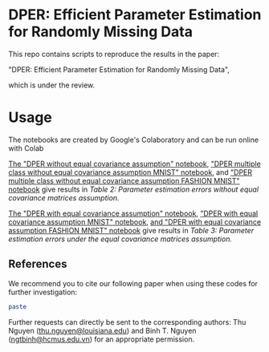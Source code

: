 # DPER: Efficient Parameter Estimation for Randomly Missing Data

This repo contains scripts to reproduce the results in the paper:

"DPER: Efficient Parameter Estimation for Randomly Missing Data",

which is under the review.

# Usage
The notebooks are created by Google's Colaboratory and can be run online with Colab

[The "DPER without equal covariance assumption" notebook](https://github.com/thunguyen177/DPER/blob/main/DPER_without_equal_covariance_assumption.ipynb), ["DPER multiple class without equal covariance assumption MNIST" notebook](https://github.com/thunguyen177/DPER/blob/main/DPER_multiple_class_without_equal_covariance_assumption__MNIST.ipynb), and ["DPER multiple class without equal covariance assumption FASHION MNIST" notebook](https://github.com/thunguyen177/DPER/blob/main/DPER_multiple_class_without_equal_covariance_assumption__FASHION_MNIST.ipynb) give results in *Table 2: Parameter estimation errors without equal covariance matrices assumption.*

[The "DPER with equal covariance assumption" notebook](https://github.com/thunguyen177/DPER/blob/main/DPER_multiple_class_assuming_equal_covariance_matrix.ipynb), ["DPER with equal covariance assumption MNIST" notebook](https://github.com/thunguyen177/DPER/blob/main/DPER_with_equal_covariance_assumption_MNIST.ipynb), [and "DPER with equal covariance assumption FASHION MNIST" notebook](https://github.com/thunguyen177/DPER/blob/main/DPER_with_equal_covariance_assumption_FASHION_MNIST.ipynb) give results in *Table 3: Parameter estimation errors under the equal covariance matrices assumption.*



## References
We recommend you to cite our following paper when using these codes for further investigation:
```bash
paste
```
Further requests can directly be sent to the corresponding authors: Thu Nguyen (thu.nguyen@louisiana.edu) and Binh T. Nguyen (ngtbinh@hcmus.edu.vn) for an appropriate permission.
